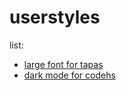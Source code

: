 # userstyles

list:

- [large font for tapas](https://github.com/starchyunderscore/userstyles/styles/larger_font_for_tapas_writing_episodes.css)
- [dark mode for codehs](https://github.com/starchyunderscore/userstyles/styles/codehs-dark-mode)

